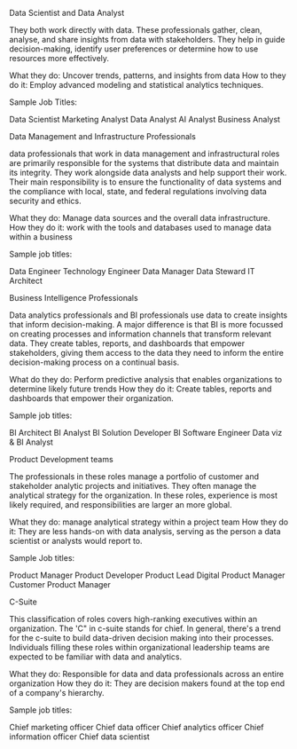 Data Scientist and Data Analyst

They both work directly with data. These professionals gather, clean, analyse, and share insights from data with stakeholders. They help in guide decision-making, identify user preferences or determine how to use resources more effectively.

What they do: Uncover trends, patterns, and insights from data
How to they do it: Employ advanced modeling and statistical analytics techniques.

Sample Job Titles:

Data Scientist
Marketing Analyst
Data Analyst
AI Analyst
Business Analyst

Data Management and Infrastructure Professionals

data professionals that work in data management and infrastructural roles are primarily responsible for the systems that distribute data and maintain its integrity. They work alongside data analysts and help support their work. Their main responsibility is to ensure the functionality of data systems and the compliance with local, state, and federal regulations involving data security and ethics. 

What they do: Manage data sources and the overall data infrastructure.
How they do it: work with the tools and databases used to manage data within a business

Sample job titles:

Data Engineer
Technology Engineer
Data Manager
Data Steward
IT Architect

Business Intelligence Professionals

Data analytics professionals and BI professionals use data to create insights that inform decision-making. A major difference is that BI is more focussed on creating processes and information channels that transform relevant data. They create tables, reports, and dashboards that empower stakeholders, giving them access to the data they need to inform the entire decision-making process on a continual basis.

What do they do: Perform predictive analysis that enables organizations to determine likely future trends
How they do it: Create tables, reports and dashboards that empower their organization.

Sample job titles:

BI Architect
BI Analyst
BI Solution Developer
BI Software Engineer
Data viz & BI Analyst

Product Development teams

The professionals in these roles manage a portfolio of customer and stakeholder analytic projects and initiatives. They often manage the analytical strategy for the organization. In these roles, experience is most likely required, and responsibilities are larger an more global.

What they do: manage analytical strategy within a project team
How they do it: They are less hands-on with data analysis, serving as the person a data scientist or analysts would report to.

Sample Job titles:

Product Manager
Product Developer
Product Lead
Digital Product Manager
Customer Product Manager

C-Suite

This classification of roles covers high-ranking executives within an organization. The 'C" in c-suite stands for chief. In general, there's a trend for the c-suite to build data-driven decision making into their processes. Individuals filling these roles within organizational leadership teams are expected to be familiar with data and analytics.

What they do: Responsible for data and data professionals across an entire organization
How they do it: They are decision makers found at the top end of a company's hierarchy.

Sample job titles:

Chief marketing officer
Chief data officer
Chief analytics officer
Chief information officer
Chief data scientist
